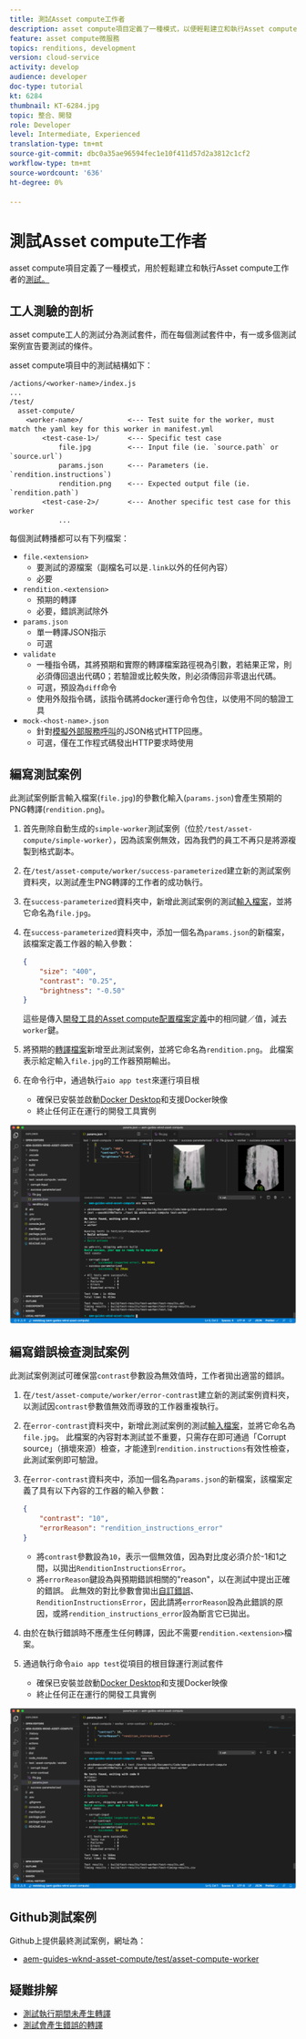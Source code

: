 ```yaml
---
title: 測試Asset compute工作者
description: asset compute項目定義了一種模式，以便輕鬆建立和執行Asset compute工作者的測試。
feature: asset compute微服務
topics: renditions, development
version: cloud-service
activity: develop
audience: developer
doc-type: tutorial
kt: 6284
thumbnail: KT-6284.jpg
topic: 整合、開發
role: Developer
level: Intermediate, Experienced
translation-type: tm+mt
source-git-commit: dbc0a35ae96594fec1e10f411d57d2a3812c1cf2
workflow-type: tm+mt
source-wordcount: '636'
ht-degree: 0%

---
```



# 測試Asset compute工作者

asset compute項目定義了一種模式，用於輕鬆建立和執行Asset compute工作者的[測試。](https://docs.adobe.com/content/help/en/asset-compute/using/extend/test-custom-application.html)

## 工人測驗的剖析

asset compute工人的測試分為測試套件，而在每個測試套件中，有一或多個測試案例宣告要測試的條件。

asset compute項目中的測試結構如下：

```
/actions/<worker-name>/index.js
...
/test/
  asset-compute/
    <worker-name>/           <--- Test suite for the worker, must match the yaml key for this worker in manifest.yml
        <test-case-1>/       <--- Specific test case 
            file.jpg         <--- Input file (ie. `source.path` or `source.url`)
            params.json      <--- Parameters (ie. `rendition.instructions`)
            rendition.png    <--- Expected output file (ie. `rendition.path`)
        <test-case-2>/       <--- Another specific test case for this worker
            ...
```

每個測試轉播都可以有下列檔案：

+ `file.<extension>`
   + 要測試的源檔案（副檔名可以是`.link`以外的任何內容）
   + 必要
+ `rendition.<extension>`
   + 預期的轉譯
   + 必要，錯誤測試除外
+ `params.json`
   + 單一轉譯JSON指示
   + 可選
+ `validate`
   + 一種指令碼，其將預期和實際的轉譯檔案路徑視為引數，若結果正常，則必須傳回退出代碼0；若驗證或比較失敗，則必須傳回非零退出代碼。
   + 可選，預設為`diff`命令
   + 使用外殼指令碼，該指令碼將docker運行命令包住，以使用不同的驗證工具
+ `mock-<host-name>.json`
   + 針對[模擬外部服務呼叫](https://www.mock-server.com/mock_server/creating_expectations.html)的JSON格式HTTP回應。
   + 可選，僅在工作程式碼發出HTTP要求時使用

## 編寫測試案例

此測試案例斷言輸入檔案(`file.jpg`)的參數化輸入(`params.json`)會產生預期的PNG轉譯(`rendition.png`)。

1. 首先刪除自動生成的`simple-worker`測試案例（位於`/test/asset-compute/simple-worker`），因為該案例無效，因為我們的員工不再只是將源複製到格式副本。
1. 在`/test/asset-compute/worker/success-parameterized`建立新的測試案例資料夾，以測試產生PNG轉譯的工作者的成功執行。
1. 在`success-parameterized`資料夾中，新增此測試案例的測試[輸入檔案](./assets/test/success-parameterized/file.jpg)，並將它命名為`file.jpg`。
1. 在`success-parameterized`資料夾中，添加一個名為`params.json`的新檔案，該檔案定義工作器的輸入參數：

   ```json
   { 
       "size": "400",
       "contrast": "0.25",
       "brightness": "-0.50"
   }
   ```

   這些是傳入[開發工具的Asset compute配置檔案定義](../develop/development-tool.md)中的相同鍵／值，減去`worker`鍵。

1. 將預期的[轉譯檔案](./assets/test/success-parameterized/rendition.png)新增至此測試案例，並將它命名為`rendition.png`。 此檔案表示給定輸入`file.jpg`的工作器預期輸出。
1. 在命令行中，通過執行`aio app test`來運行項目根
   + 確保已安裝並啟動[Docker Desktop](../set-up/development-environment.md#docker)和支援Docker映像
   + 終止任何正在運行的開發工具實例

![測試——成功  ](./assets/test/success-parameterized/result.png)

## 編寫錯誤檢查測試案例

此測試案例測試可確保當`contrast`參數設為無效值時，工作者拋出適當的錯誤。

1. 在`/test/asset-compute/worker/error-contrast`建立新的測試案例資料夾，以測試因`contrast`參數值無效而導致的工作器重複執行。
1. 在`error-contrast`資料夾中，新增此測試案例的測試[輸入檔案](./assets/test/error-contrast/file.jpg)，並將它命名為`file.jpg`。 此檔案的內容對本測試並不重要，只需存在即可通過「Corrupt source」（損壞來源）檢查，才能達到`rendition.instructions`有效性檢查，此測試案例即可驗證。
1. 在`error-contrast`資料夾中，添加一個名為`params.json`的新檔案，該檔案定義了具有以下內容的工作器的輸入參數：

   ```json
   {
       "contrast": "10",
       "errorReason": "rendition_instructions_error"
   }
   ```

   + 將`contrast`參數設為`10`，表示一個無效值，因為對比度必須介於-1和1之間，以拋出`RenditionInstructionsError`。
   + 將`errorReason`鍵設為與預期錯誤相關的&quot;reason&quot;，以在測試中提出正確的錯誤。 此無效的對比參數會拋出[自訂錯誤](../develop/worker.md#errors)、`RenditionInstructionsError`，因此請將`errorReason`設為此錯誤的原因，或將`rendition_instructions_error`設為斷言它已拋出。

1. 由於在執行錯誤時不應產生任何轉譯，因此不需要`rendition.<extension>`檔案。
1. 通過執行命令`aio app test`從項目的根目錄運行測試套件
   + 確保已安裝並啟動[Docker Desktop](../set-up/development-environment.md#docker)和支援Docker映像
   + 終止任何正在運行的開發工具實例

![測試——錯誤對比](./assets/test/error-contrast/result.png)

## Github測試案例

Github上提供最終測試案例，網址為：

+ [aem-guides-wknd-asset-compute/test/asset-compute-worker](https://github.com/adobe/aem-guides-wknd-asset-compute/tree/master/test/asset-compute/worker)

## 疑難排解

+ [測試執行期間未產生轉譯](../troubleshooting.md#test-no-rendition-generated)
+ [測試會產生錯誤的轉譯](../troubleshooting.md#tests-generates-incorrect-rendition)
